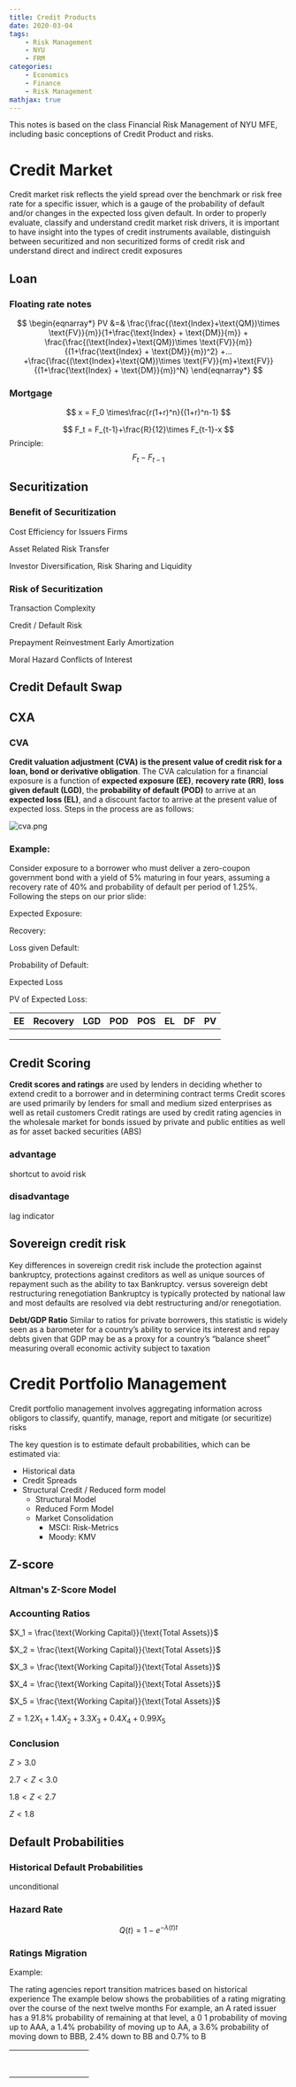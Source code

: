 ```yaml
---
title: Credit Products
date: 2020-03-04
tags: 
	- Risk Management
	- NYU
	- FRM
categories: 
	- Economics
	- Finance
	- Risk Management
mathjax: true
---
```


This notes is based on the class Financial Risk Management of NYU MFE, including basic conceptions of Credit Product and risks.

# Credit Market

Credit market risk reflects the yield spread over the benchmark or risk free rate for a specific issuer, which is a gauge of the probability of default and/or changes in the expected loss given default.
In order to properly evaluate, classify and understand credit market risk drivers, it is important to have insight into the types of credit instruments available, distinguish between securitized and non securitized forms of credit risk and understand direct and indirect credit exposures

## Loan

### Floating rate notes


$$
\begin{eqnarray*}
PV &=& \frac{\frac{(\text{Index}+\text{QM})\times \text{FV}}{m}}{1+\frac{\text{Index} + \text{DM}}{m}} + \frac{\frac{(\text{Index}+\text{QM})\times \text{FV}}{m}}{(1+\frac{\text{Index} + \text{DM}}{m})^2} +... +\frac{\frac{(\text{Index}+\text{QM})\times \text{FV}}{m}+\text{FV}}{(1+\frac{\text{Index} + \text{DM}}{m})^N}
\end{eqnarray*}
$$



### Mortgage

$$
x = F_0 \times\frac{r(1+r)^n}{(1+r)^n-1}
$$


$$
F_t = F_{t-1}+\frac{R}{12}\times F_{t-1}-x
$$
Principle:
$$
F_t - F_{t-1}
$$



## Securitization

### Benefit of Securitization

Cost Efficiency for Issuers Firms

Asset Related Risk Transfer

Investor Diversification, Risk Sharing and Liquidity



### Risk of Securitization

Transaction Complexity

Credit / Default Risk

Prepayment Reinvestment Early Amortization

Moral Hazard Conflicts of Interest



## Credit Default Swap





## CXA

### CVA

__Credit valuation adjustment (CVA) is the present value of credit risk for a loan, bond or derivative obligation__. The CVA calculation for a financial exposure is a function of __expected exposure (EE)__, __recovery rate (RR)__, __loss given default (LGD)__, the __probability of default (POD)__ to arrive at an __expected loss (EL)__, and a discount factor to arrive at the present value of expected loss. Steps in the process are as follows:

![cva.png](https://i.loli.net/2020/03/05/1SO9Qxo54Ywkp27.png)

### Example:

Consider exposure to a borrower who must deliver a zero-coupon government bond with a yield of 5% maturing in four years, assuming a recovery rate of 40% and probability of default per period of 1.25%. Following the steps on our prior slide:

Expected Exposure:

Recovery:

Loss given Default:

Probability of Default:

Expected Loss

PV of Expected Loss:

| EE   | Recovery | LGD  | POD  | POS  | EL   | DF   | PV   |
| ---- | -------- | ---- | ---- | ---- | ---- | ---- | ---- |
|      |          |      |      |      |      |      |      |
|      |          |      |      |      |      |      |      |
|      |          |      |      |      |      |      |      |



## Credit Scoring

**Credit scores and ratings** are used by lenders in deciding whether to extend credit to a borrower and in determining contract terms Credit scores are used primarily by lenders for small and medium sized enterprises as well as retail customers Credit ratings are used by credit rating agencies in the wholesale market for bonds issued by private and public entities as well as for asset backed securities (ABS)



### advantage

shortcut to avoid risk 

### disadvantage

lag indicator



## Sovereign credit risk

Key differences in sovereign credit risk include the protection against bankruptcy, protections
against creditors as well as unique sources of repayment such as the ability to tax Bankruptcy.
versus sovereign debt restructuring renegotiation Bankruptcy is typically protected by national law and most defaults are resolved via debt restructuring and/or renegotiation.

**Debt/GDP Ratio** Similar to ratios for private borrowers, this statistic is widely seen as a barometer for a country’s ability to service its interest and repay debts given that GDP may be as a proxy for a country’s “balance sheet” measuring overall economic activity subject to taxation



# Credit Portfolio Management

Credit portfolio management involves aggregating information across obligors to classify, quantify, manage, report and mitigate (or securitize) risks

The key question is to estimate default probabilities, which can be estimated via:

+ Historical data
+ Credit Spreads
+ Structural Credit / Reduced form model
  + Structural Model
  + Reduced Form Model
  + Market Consolidation
    + MSCI: Risk-Metrics
    + Moody: KMV

## Z-score

### Altman's Z-Score Model



### Accounting Ratios

$X_1 = \frac{\text{Working Capital}}{\text{Total Assets}}$

$X_2 = \frac{\text{Working Capital}}{\text{Total Assets}}$

$X_3 = \frac{\text{Working Capital}}{\text{Total Assets}}$

$X_4 = \frac{\text{Working Capital}}{\text{Total Assets}}$

$X_5 = \frac{\text{Working Capital}}{\text{Total Assets}}$

$Z = 1.2X_1 + 1.4X_2 +3.3X_3 +0.4X_4 +0.99X_5$

### Conclusion

$Z>3.0$

$2.7<Z<3.0$

$1.8<Z<2.7$

$Z<1.8$



## Default Probabilities

### Historical Default Probabilities

unconditional



### Hazard Rate

$$
Q(t)=1-e^{-\lambda(t)t}
$$



### Ratings Migration

Example:

The rating agencies report transition matrices based on historical experience The example below shows the probabilities of a rating migrating over the course of the next twelve months For example, an A rated issuer has a 91.8% probability of remaining at that level, a 0 1 probability of moving up to AAA, a 1.4% probability of moving up to AA, a 3.6% probability of moving down to BBB, 2.4% down to BB and 0.7% to B

|      |      |      |      |      |      |      |      |      |
| ---- | ---- | ---- | ---- | ---- | ---- | ---- | ---- | ---- |
|      |      |      |      |      |      |      |      |      |
|      |      |      |      |      |      |      |      |      |
|      |      |      |      |      |      |      |      |      |
|      |      |      |      |      |      |      |      |      |
|      |      |      |      |      |      |      |      |      |
|      |      |      |      |      |      |      |      |      |
|      |      |      |      |      |      |      |      |      |
|      |      |      |      |      |      |      |      |      |

